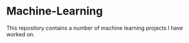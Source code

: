 # Machine-Learning

This repository contains a number of machine learning projects I have worked on. 
